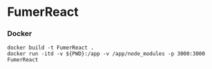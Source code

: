 # FumerReact

### Docker

```docker build -t FumerReact .```  
```docker run -itd -v ${PWD}:/app -v /app/node_modules -p 3000:3000 FumerReact```
